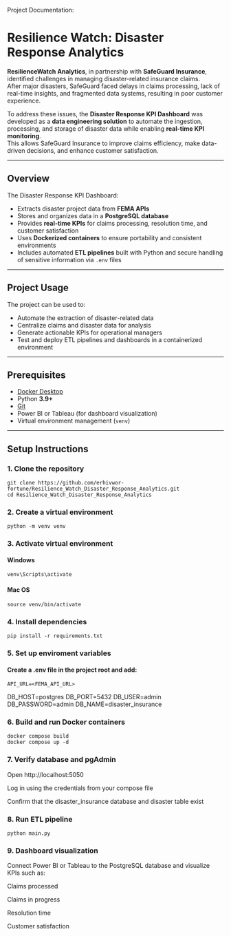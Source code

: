 Project Documentation:
# **Resilience Watch: Disaster Response Analytics**

**ResilienceWatch Analytics**, in partnership with **SafeGuard Insurance**, identified challenges in managing disaster-related insurance claims.  
After major disasters, SafeGuard faced delays in claims processing, lack of real-time insights, and fragmented data systems, resulting in poor customer experience.

To address these issues, the **Disaster Response KPI Dashboard** was developed as a **data engineering solution** to automate the ingestion, processing, and storage of disaster data while enabling **real-time KPI monitoring**.  
This allows SafeGuard Insurance to improve claims efficiency, make data-driven decisions, and enhance customer satisfaction.

---

## **Overview**

The Disaster Response KPI Dashboard:
- Extracts disaster project data from **FEMA APIs**
- Stores and organizes data in a **PostgreSQL database**
- Provides **real-time KPIs** for claims processing, resolution time, and customer satisfaction
- Uses **Dockerized containers** to ensure portability and consistent environments
- Includes automated **ETL pipelines** built with Python and secure handling of sensitive information via `.env` files

---

## **Project Usage**

The project can be used to:
- Automate the extraction of disaster-related data  
- Centralize claims and disaster data for analysis  
- Generate actionable KPIs for operational managers  
- Test and deploy ETL pipelines and dashboards in a containerized environment  

---

## **Prerequisites**

- [Docker Desktop](https://www.docker.com/products/docker-desktop)
- Python **3.9+**
- [Git](https://git-scm.com/)
- Power BI or Tableau (for dashboard visualization)
- Virtual environment management (`venv`)

---

## **Setup Instructions**

### 1. Clone the repository
    git clone https://github.com/erhivwor-fortune/Resilience_Watch_Disaster_Response_Analytics.git
    cd Resilience_Watch_Disaster_Response_Analytics

### 2. Create a virtual environment
    python -m venv venv

### 3. Activate virtual environment
#### Windows
    venv\Scripts\activate
#### Mac OS
    source venv/bin/activate

### 4. Install dependencies
    pip install -r requirements.txt

### 5. Set up enviroment variables
#### Create a .env file in the project root and add:
    API_URL=<FEMA_API_URL>
DB_HOST=postgres
DB_PORT=5432
DB_USER=admin
DB_PASSWORD=admin
DB_NAME=disaster_insurance

### 6. Build and run Docker containers
    docker compose build
    docker compose up -d

### 7. Verify database and pgAdmin
Open http://localhost:5050

Log in using the credentials from your compose file

Confirm that the disaster_insurance database and disaster table exist

### 8. Run ETL pipeline
    python main.py

### 9. Dashboard visualization
Connect Power BI or Tableau to the PostgreSQL database and visualize KPIs such as:

Claims processed

Claims in progress

Resolution time

Customer satisfaction
